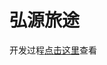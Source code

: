 # 弘源旅途
开发过程[点击这里](https://devin.ren/project/trip-mobile-vue3/01-%E9%A6%96%E9%A1%B5tabbar%E3%80%81navBar%E3%80%81banner%E3%80%81location.html#navbar%E3%80%81banner%E3%80%81location)查看